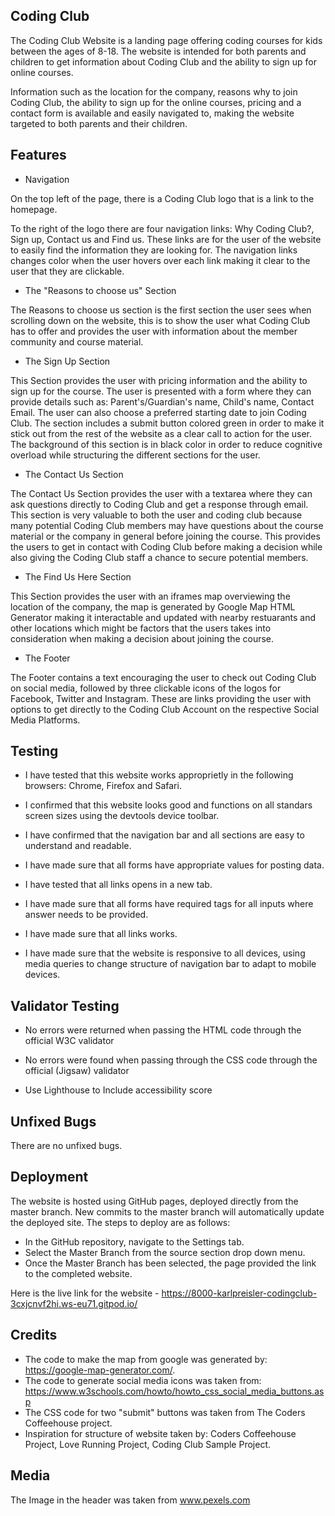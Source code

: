## Coding Club

The Coding Club Website is a landing page offering coding courses for kids between the ages of 8-18. The website is intended for both parents and children to get information about Coding Club and the ability to sign up for online courses. 

Information such as the location for the company, reasons why to join Coding Club, the ability to sign up for the online courses, pricing and a contact form is available and easily navigated to, making the website targeted to both parents and their children.

## Features

- Navigation 

On the top left of the page, there is a Coding Club logo that is a link to the homepage.

To the right of the logo there are four navigation links: Why Coding Club?, Sign up, Contact us and Find us. These links are for the user of the website to easily find the information they are looking for. The navigation links changes color when the user hovers over each link making it clear to the user that they are clickable.

- The "Reasons to choose us" Section

The Reasons to choose us section is the first section the user sees when scrolling down on the website, this is to show the user what Coding Club has to offer and provides the user with information about the member community and course material. 

- The Sign Up Section 

This Section provides the user with pricing information and the ability to sign up for the course. The user is presented with a form where they can provide details such as: Parent's/Guardian's name, Child's name, Contact Email. The user can also choose a preferred starting date to join Coding Club. The section includes a submit button colored green in order to make it stick out from the rest of the website as a clear call to action for the user. The background of this section is in black color in order to reduce cognitive overload while structuring the different sections for the user. 

- The Contact Us Section 

The Contact Us Section provides the user with a textarea where they can ask questions directly to Coding Club and get a response through email.
This section is very valuable to both the user and coding club because many potential Coding Club members may have questions about the course material or the company in general before joining the course. This provides the users to get in contact with Coding Club before making a decision while also giving the Coding Club staff a chance to secure potential members.

- The Find Us Here Section

This Section provides the user with an iframes map overviewing the location of the company, the map is generated by Google Map HTML Generator making it interactable and updated with nearby restuarants and other locations which might be factors that the users takes into consideration when making a decision about joining the course.

- The Footer

The Footer contains a text encouraging the user to check out Coding Club on social media, followed by three clickable icons of the logos for Facebook, Twitter and Instagram. These are links providing the user with options to get directly to the Coding Club Account on the respective Social Media Platforms.

## Testing

- I have tested that this website works approprietly in the following browsers: Chrome, Firefox and Safari. 

- I confirmed that this website looks good and functions on all standars screen sizes using the devtools device toolbar.

- I have confirmed that the navigation bar and all sections are easy to understand and readable. 

- I have made sure that all forms have appropriate values for posting data. 

- I have tested that all links opens in a new tab.

- I have made sure that all forms have required tags for all inputs where answer needs to be provided.

- I have made sure that all links works.

- I have made sure that the website is responsive to all devices, using media queries to change structure of navigation bar to adapt to mobile devices.

## Validator Testing

- No errors were returned when passing the HTML code through the official W3C validator

- No errors were found when passing through the CSS code through the official (Jigsaw) validator

- Use Lighthouse to Include accessibility score

## Unfixed Bugs

There are no unfixed bugs.

## Deployment 

The website is hosted using GitHub pages, deployed directly from the master branch. New commits to the master branch will automatically update the deployed site. 
The steps to deploy are as follows: 
- In the GitHub repository, navigate to the Settings tab.
- Select the Master Branch from the source section drop down menu.
- Once the Master Branch has been selected, the page provided the link to the completed website.

Here is the live link for the website - https://8000-karlpreisler-codingclub-3cxjcnvf2hi.ws-eu71.gitpod.io/

## Credits

- The code to make the map from google was generated by: https://google-map-generator.com/.
- The code to generate social media icons was taken from: https://www.w3schools.com/howto/howto_css_social_media_buttons.asp
- The CSS code for two "submit" buttons was taken from The Coders Coffeehouse project.
- Inspiration for structure of website taken by: Coders Coffeehouse Project, Love Running Project, Coding Club Sample Project.

## Media 

The Image in the header was taken from www.pexels.com
